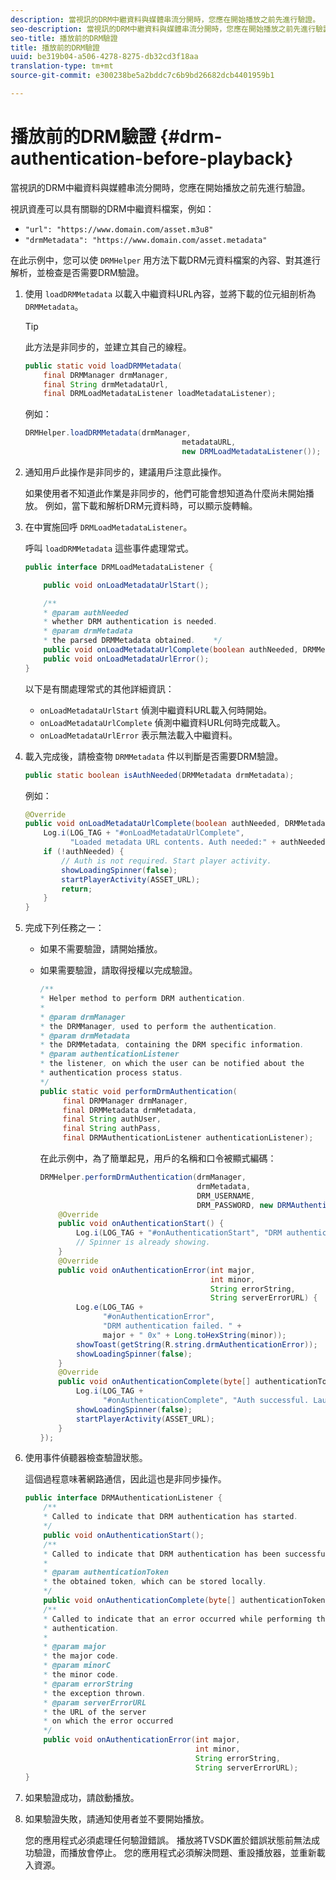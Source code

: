 ```yaml
---
description: 當視訊的DRM中繼資料與媒體串流分開時，您應在開始播放之前先進行驗證。
seo-description: 當視訊的DRM中繼資料與媒體串流分開時，您應在開始播放之前先進行驗證。
seo-title: 播放前的DRM驗證
title: 播放前的DRM驗證
uuid: be319b04-a506-4278-8275-db32cd3f18aa
translation-type: tm+mt
source-git-commit: e300238be5a2bddc7c6b9bd26682dcb4401959b1

---
```



# 播放前的DRM驗證 {#drm-authentication-before-playback}

當視訊的DRM中繼資料與媒體串流分開時，您應在開始播放之前先進行驗證。

視訊資產可以具有關聯的DRM中繼資料檔案，例如：

* `"url": "https://www.domain.com/asset.m3u8"`
* `"drmMetadata": "https://www.domain.com/asset.metadata"`

在此示例中，您可以使 `DRMHelper` 用方法下載DRM元資料檔案的內容、對其進行解析，並檢查是否需要DRM驗證。

1. 使用 `loadDRMMetadata` 以載入中繼資料URL內容，並將下載的位元組剖析為 `DRMMetadata`。

   >[!TIP]
   >
   >此方法是非同步的，並建立其自己的線程。

   ```java
   public static void loadDRMMetadata( 
       final DRMManager drmManager, 
       final String drmMetadataUrl,  
       final DRMLoadMetadataListener loadMetadataListener); 
   ```

   例如：

   ```java
   DRMHelper.loadDRMMetadata(drmManager,  
                                      metadataURL,  
                                      new DRMLoadMetadataListener());
   ```

1. 通知用戶此操作是非同步的，建議用戶注意此操作。

   如果使用者不知道此作業是非同步的，他們可能會想知道為什麼尚未開始播放。 例如，當下載和解析DRM元資料時，可以顯示旋轉輪。

1. 在中實施回呼 `DRMLoadMetadataListener`。

   呼叫 `loadDRMMetadata` 這些事件處理常式。

   ```java
   public interface DRMLoadMetadataListener { 
   
       public void onLoadMetadataUrlStart(); 
   
       /** 
       * @param authNeeded 
       * whether DRM authentication is needed. 
       * @param drmMetadata 
       * the parsed DRMMetadata obtained.    */ 
       public void onLoadMetadataUrlComplete(boolean authNeeded, DRMMetadata drmMetadata); 
       public void onLoadMetadataUrlError(); 
   } 
   ```

   以下是有關處理常式的其他詳細資訊：

   * `onLoadMetadataUrlStart` 偵測中繼資料URL載入何時開始。
   * `onLoadMetadataUrlComplete` 偵測中繼資料URL何時完成載入。
   * `onLoadMetadataUrlError` 表示無法載入中繼資料。

1. 載入完成後，請檢查物 `DRMMetadata` 件以判斷是否需要DRM驗證。

   ```java
   public static boolean isAuthNeeded(DRMMetadata drmMetadata);
   ```

   例如：

   ```java
   @Override 
   public void onLoadMetadataUrlComplete(boolean authNeeded, DRMMetadata drmMetadata) {  
       Log.i(LOG_TAG + "#onLoadMetadataUrlComplete",  
             "Loaded metadata URL contents. Auth needed:" + authNeeded + "."); 
       if (!authNeeded) { 
           // Auth is not required. Start player activity.     
           showLoadingSpinner(false);     
           startPlayerActivity(ASSET_URL); 
           return; 
       } 
   } 
   ```

1. 完成下列任務之一：

   * 如果不需要驗證，請開始播放。
   * 如果需要驗證，請取得授權以完成驗證。

      ```java
      /** 
      * Helper method to perform DRM authentication. 
      * 
      * @param drmManager 
      * the DRMManager, used to perform the authentication. 
      * @param drmMetadata 
      * the DRMMetadata, containing the DRM specific information. 
      * @param authenticationListener 
      * the listener, on which the user can be notified about the 
      * authentication process status. 
      */ 
      public static void performDrmAuthentication( 
           final DRMManager drmManager,  
           final DRMMetadata drmMetadata, 
           final String authUser,  
           final String authPass,  
           final DRMAuthenticationListener authenticationListener);
      ```

      在此示例中，為了簡單起見，用戶的名稱和口令被顯式編碼：

      ```java
      DRMHelper.performDrmAuthentication(drmManager,  
                                         drmMetadata,  
                                         DRM_USERNAME,  
                                         DRM_PASSWORD, new DRMAuthenticationListener() { 
          @Override 
          public void onAuthenticationStart() { 
              Log.i(LOG_TAG + "#onAuthenticationStart", "DRM authentication started."); 
              // Spinner is already showing. 
          } 
          @Override 
          public void onAuthenticationError(int major,  
                                            int minor,  
                                            String errorString,  
                                            String serverErrorURL) { 
              Log.e(LOG_TAG +  
                    "#onAuthenticationError",  
                    "DRM authentication failed. " +  
                    major + " 0x" + Long.toHexString(minor)); 
              showToast(getString(R.string.drmAuthenticationError));   
              showLoadingSpinner(false); 
          } 
          @Override 
          public void onAuthenticationComplete(byte[] authenticationToken) { 
              Log.i(LOG_TAG +  
                    "#onAuthenticationComplete", "Auth successful. Launching content."); 
              showLoadingSpinner(false); 
              startPlayerActivity(ASSET_URL); 
          } 
      }); 
      ```

1. 使用事件偵聽器檢查驗證狀態。

   這個過程意味著網路通信，因此這也是非同步操作。

   ```java
   public interface DRMAuthenticationListener { 
       /** 
       * Called to indicate that DRM authentication has started. 
       */ 
       public void onAuthenticationStart(); 
       /** 
       * Called to indicate that DRM authentication has been successful. 
       * 
       * @param authenticationToken 
       * the obtained token, which can be stored locally. 
       */ 
       public void onAuthenticationComplete(byte[] authenticationToken); 
       /** 
       * Called to indicate that an error occurred while performing the DRM 
       * authentication. 
       * 
       * @param major 
       * the major code. 
       * @param minorC 
       * the minor code. 
       * @param errorString 
       * the exception thrown. 
       * @param serverErrorURL 
       * the URL of the server  
       * on which the error occurred 
       */ 
       public void onAuthenticationError(int major,  
                                         int minor,  
                                         String errorString,  
                                         String serverErrorURL); 
   } 
   ```

1. 如果驗證成功，請啟動播放。
1. 如果驗證失敗，請通知使用者並不要開始播放。

   您的應用程式必須處理任何驗證錯誤。 播放將TVSDK置於錯誤狀態前無法成功驗證，而播放會停止。 您的應用程式必須解決問題、重設播放器，並重新載入資源。
